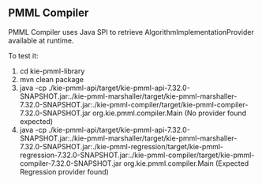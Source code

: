 PMML Compiler
-------------

PMML Compiler uses Java SPI to retrieve AlgorithmImplementationProvider available at runtime.

To test it:

1. cd kie-pmml-library
2. mvn clean package
3. java -cp ./kie-pmml-api/target/kie-pmml-api-7.32.0-SNAPSHOT.jar:./kie-pmml-marshaller/target/kie-pmml-marshaller-7.32.0-SNAPSHOT.jar:./kie-pmml-compiler/target/kie-pmml-compiler-7.32.0-SNAPSHOT.jar org.kie.pmml.compiler.Main (No provider found expected)
4. java -cp ./kie-pmml-api/target/kie-pmml-api-7.32.0-SNAPSHOT.jar:./kie-pmml-marshaller/target/kie-pmml-marshaller-7.32.0-SNAPSHOT.jar:./kie-pmml-regression/target/kie-pmml-regression-7.32.0-SNAPSHOT.jar:./kie-pmml-compiler/target/kie-pmml-compiler-7.32.0-SNAPSHOT.jar org.kie.pmml.compiler.Main (Expected Regression provider found)
